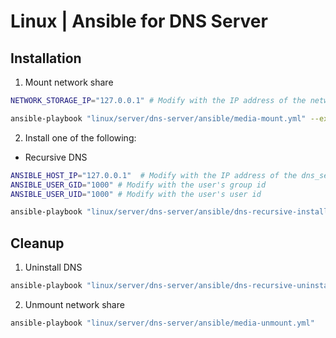 # Linux | Ansible for DNS Server

## Installation

1. Mount network share

```sh
NETWORK_STORAGE_IP="127.0.0.1" # Modify with the IP address of the network_storage

ansible-playbook "linux/server/dns-server/ansible/media-mount.yml" --extra-vars "network_storage_ip=${NETWORK_STORAGE_IP}"
```

2. Install one of the following:

* Recursive DNS

```sh
ANSIBLE_HOST_IP="127.0.0.1"  # Modify with the IP address of the dns_server
ANSIBLE_USER_GID="1000" # Modify with the user's group id
ANSIBLE_USER_UID="1000" # Modify with the user's user id

ansible-playbook "linux/server/dns-server/ansible/dns-recursive-install.yml" --extra-vars "ansible_host_ip=$ANSIBLE_HOST_IP ansible_user_gid=$ANSIBLE_USER_GID ansible_user_uid=$ANSIBLE_USER_UID"
```

## Cleanup

1. Uninstall DNS

```sh
ansible-playbook "linux/server/dns-server/ansible/dns-recursive-uninstall.yml"
```

2. Unmount network share

```sh
ansible-playbook "linux/server/dns-server/ansible/media-unmount.yml"
```
